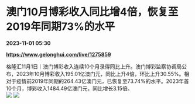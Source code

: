 # 澳门10月博彩收入同比增4倍，恢复至2019年同期73%的水平

**2023-11-01 05:30**

**https://www.gelonghui.com/live/1275859**

格隆汇11月1日｜澳门博彩收入连续10个月录得同比上升。澳门博彩监察协调局公布，2023年10月博彩收入195.01亿澳门元，同比上升4倍，环比上升30.55%。相对于疫情前2019年同期的264.43亿澳门元，已恢复至73.74%的水平。2023年首10个月，博彩收入1484.49亿澳门元，同比增长3.15倍。  
![](https://img5.gelonghui.com/live/f6e5f-7e9b2fac-34ee-4aae-a418-1092eed6ad84.jpg) ![](https://img5.gelonghui.com/live/67a87-6cf8bbe5-d8a5-4aab-b0ae-9d99b24951af.jpg)